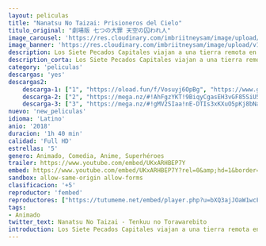 ```yaml
---
layout: peliculas
title: "Nanatsu No Taizai: Prisioneros del Cielo"
titulo_original: "劇場版 七つの大罪 天空の囚われ人"
image_carousel: 'https://res.cloudinary.com/imbriitneysam/image/upload/v1546365277/nanatsu-poster-min.jpg'
image_banner: 'https://res.cloudinary.com/imbriitneysam/image/upload/v1546365278/nanatsu-banner-min.jpg'
description: Los Siete Pecados Capitales viajan a una tierra remota en busca del ingrediente fantasma peces del cielo. Meliodas y Hawk terminan en un Palacio Celestial que existe sobre las nubes. Donde todos los residentes tienen alas. Meliodas es confundido con un chico que cometió un crimen y es arrojado a la cárcel. Mientras tanto, los residentes están preparando una ceremonia de defensa contra una bestia feroz que se despierta una vez cada 3.000 años. Pero los Seis Caballeros de Negro, un ejército del Clan Demonio, llegan y quitan el sello a la bestia. Esto, para amenazar las vidas de los habitantes del palacio. Meliodas y sus aliados se encuentran con los Seis Caballeros de Negro en la batalla.
description_corta: Los Siete Pecados Capitales viajan a una tierra remota en busca del ingrediente fantasma peces del cielo. Meliodas y Hawk terminan en un Palacio Celestial que existe sobre las nubes. Donde todos los residentes tienen alas. Meliodas es ..
category: 'peliculas'
descargas: 'yes'
descargas2:
    descarga-1: ["1", "https://oload.fun/f/Vosuyj6OpBg", "https://www.google.com/s2/favicons?domain=openload.co","OpenLoad","https://res.cloudinary.com/imbriitneysam/image/upload/v1541473684/mexico.png", "Latino", "Full HD"]
    descarga-2: ["2", "https://mega.nz/#!AhFgzYKT!9BiqyCgasEH3vGF85SiU5go8QaK-M64DM7cv8RqzhSc", "https://www.google.com/s2/favicons?domain=mega.nz","Mega","https://res.cloudinary.com/imbriitneysam/image/upload/v1541473684/mexico.png", "Latino", "Full HD"]
    descarga-3: ["3", "https://mega.nz/#!gMV2SIaa!nE-DTIs3xKXuO5pKj8bNaXo-0h2aCTNI7X8JLHILf6c", "https://www.google.com/s2/favicons?domain=mega.nz","Mega","https://res.cloudinary.com/imbriitneysam/image/upload/v1541473684/mexico.png", "Latino", "Full HD"]
nuevo: 'new_peliculas'
idioma: 'Latino'
anio: '2018'
duracion: '1h 40 min'
calidad: 'Full HD'
estrellas: '5'
genero: Animado, Comedia, Anime, Superhéroes
trailer: https://www.youtube.com/embed/UKxARHBEP7Y
embed: https://www.youtube.com/embed/UKxARHBEP7Y?rel=0&amp;hd=1&border=0&wmode=opaque&enablejsapi=1&modestbranding=1&controls=1&showinfo=1
sandbox: allow-same-origin allow-forms
clasificacion: '+5'
reproductor: 'fembed'
reproductores: ["https://tutumeme.net/embed/player.php?u=bXQ3ajJOaW1wcFRGcEs2VW5XRGExTlRPMytmUnc3bHVwcWhoenVIUjI5SHF5TlNwc0taaG1jN2gwZHZSNTlIRHVhV2tZWitkNUtDVDNOL1ZvYW1rYjJOaW82Yz0","https://www.zembed.to/public/dist/asteroid.html?id=be0c5ae3c05a5b4ab8acbb60b4313d8e&title=The%20Seven%20Deadly%20Sins%20the%20Movie:%20Prisoners%20of%20the%20Sky", "https://tutumeme.net/embed/player.php?u=bXQ3ajJOaW1wcFRGcEs2VW5XRGExTlRPMytmUnc3bHVwcWhoenVIUjI5SHF5TlNwc0taaG1jN2gwZHZSNTlIRHVhV2tZWitkNUtDVDNOL1ZvYW1rYjJOam01OD0"]
tags:
- Animado
twitter_text: Nanatsu No Taizai - Tenkuu no Torawarebito
introduction: Los Siete Pecados Capitales viajan a una tierra remota en busca del ingrediente fantasma peces del cielo. Meliodas y Hawk terminan en un Palacio Celestial que existe sobre las nubes. Donde todos los residentes tienen alas. Meliodas es ..
---
```












